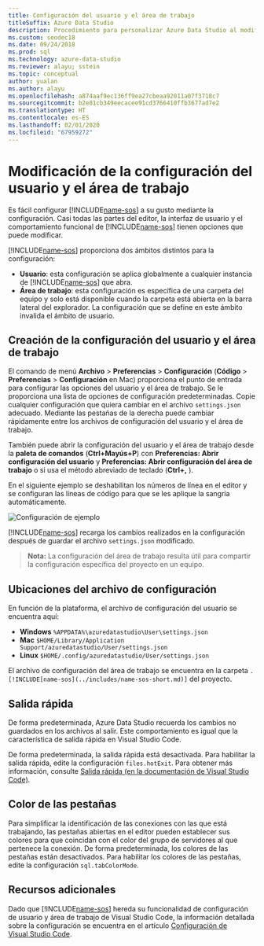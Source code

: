 ```yaml
---
title: Configuración del usuario y el área de trabajo
titleSuffix: Azure Data Studio
description: Procedimiento para personalizar Azure Data Studio al modificar la configuración del usuario y el área de trabajo.
ms.custom: seodec18
ms.date: 09/24/2018
ms.prod: sql
ms.technology: azure-data-studio
ms.reviewer: alayu; sstein
ms.topic: conceptual
author: yualan
ms.author: alayu
ms.openlocfilehash: a874aaf9ec136ff9ea27cbeaa92011a07f3718c7
ms.sourcegitcommit: b2e81cb349eecacee91cd3766410ffb3677ad7e2
ms.translationtype: HT
ms.contentlocale: es-ES
ms.lasthandoff: 02/01/2020
ms.locfileid: "67959272"
---
```

# <a name="modify-user-and-workspace-settings"></a>Modificación de la configuración del usuario y el área de trabajo

Es fácil configurar [!INCLUDE[name-sos](../includes/name-sos-short.md)] a su gusto mediante la configuración. Casi todas las partes del editor, la interfaz de usuario y el comportamiento funcional de [!INCLUDE[name-sos](../includes/name-sos-short.md)] tienen opciones que puede modificar.

[!INCLUDE[name-sos](../includes/name-sos-short.md)] proporciona dos ámbitos distintos para la configuración:

* **Usuario**: esta configuración se aplica globalmente a cualquier instancia de [!INCLUDE[name-sos](../includes/name-sos-short.md)] que abra.
* **Área de trabajo**: esta configuración es específica de una carpeta del equipo y solo está disponible cuando la carpeta está abierta en la barra lateral del explorador. La configuración que se define en este ámbito invalida el ámbito de usuario.

## <a name="creating-user-and-workspace-settings"></a>Creación de la configuración del usuario y el área de trabajo

El comando de menú **Archivo** > **Preferencias** > **Configuración** (**Código** > **Preferencias** > **Configuración** en Mac) proporciona el punto de entrada para configurar las opciones del usuario y el área de trabajo. Se le proporciona una lista de opciones de configuración predeterminadas. Copie cualquier configuración que quiera cambiar en el archivo `settings.json` adecuado. Mediante las pestañas de la derecha puede cambiar rápidamente entre los archivos de configuración del usuario y el área de trabajo.

También puede abrir la configuración del usuario y el área de trabajo desde la **paleta de comandos** (**Ctrl+Mayús+P**) con **Preferencias: Abrir configuración del usuario** y **Preferencias: Abrir configuración del área de trabajo** o si usa el método abreviado de teclado (**Ctrl+,** ).

En el siguiente ejemplo se deshabilitan los números de línea en el editor y se configuran las líneas de código para que se les aplique la sangría automáticamente.

![Configuración de ejemplo](media/settings/sample-settings.png)

[!INCLUDE[name-sos](../includes/name-sos-short.md)] recarga los cambios realizados en la configuración después de guardar el archivo `settings.json` modificado.

>**Nota:** La configuración del área de trabajo resulta útil para compartir la configuración específica del proyecto en un equipo.

## <a name="settings-file-locations"></a>Ubicaciones del archivo de configuración

En función de la plataforma, el archivo de configuración del usuario se encuentra aquí:

* **Windows** `%APPDATA%\azuredatastudio\User\settings.json`
* **Mac** `$HOME/Library/Application Support/azuredatastudio/User/settings.json`
* **Linux** `$HOME/.config/azuredatastudio/User/settings.json`

El archivo de configuración del área de trabajo se encuentra en la carpeta `.[!INCLUDE[name-sos](../includes/name-sos-short.md)]` del proyecto.

## <a name="hot-exit"></a>Salida rápida

De forma predeterminada, Azure Data Studio recuerda los cambios no guardados en los archivos al salir. Este comportamiento es igual que la característica de salida rápida en Visual Studio Code.

De forma predeterminada, la salida rápida está desactivada. Para habilitar la salida rápida, edite la configuración `files.hotExit`. Para obtener más información, consulte [Salida rápida (en la documentación de Visual Studio Code)](https://code.visualstudio.com/docs/editor/codebasics#_hot-exit).


## <a name="tab-color"></a>Color de las pestañas

Para simplificar la identificación de las conexiones con las que está trabajando, las pestañas abiertas en el editor pueden establecer sus colores para que coincidan con el color del grupo de servidores al que pertenece la conexión. De forma predeterminada, los colores de las pestañas están desactivados. Para habilitar los colores de las pestañas, edite la configuración `sql.tabColorMode`.

## <a name="additional-resources"></a>Recursos adicionales

Dado que [!INCLUDE[name-sos](../includes/name-sos-short.md)] hereda su funcionalidad de configuración de usuario y área de trabajo de Visual Studio Code, la información detallada sobre la configuración se encuentra en el artículo [Configuración de Visual Studio Code](https://code.visualstudio.com/docs/getstarted/settings).
